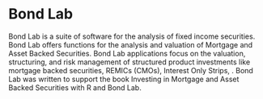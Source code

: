 Bond Lab
=======

Bond Lab is a suite of software for the analysis of fixed income securities.  Bond Lab offers functions for the analysis and valuation of Mortgage and Asset Backed Securities. Bond Lab applications focus on the valuation, 
structuring, and risk management of structured product investments like mortgage backed securities, REMICs (CMOs), Interest Only Strips, . Bond Lab was written to support the book Investing in Mortgage and Asset Backed Securities with R and Bond Lab.  
